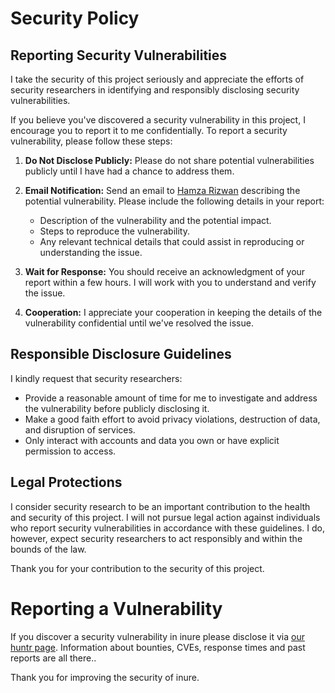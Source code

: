 # Security Policy

## Reporting Security Vulnerabilities

I take the security of this project seriously and appreciate the efforts of security 
researchers in identifying and responsibly disclosing security vulnerabilities.

If you believe you've discovered a security vulnerability in this project, I encourage
you to report it to me confidentially. To report a security vulnerability, please follow these steps:

1. **Do Not Disclose Publicly:** Please do not share potential vulnerabilities publicly until I have
had a chance to address them.

2. **Email Notification:** Send an email to [Hamza Rizwan](mailto:hamzarizwan243@gmail.com)
   describing
   the potential vulnerability. Please include the following details in your report:

    - Description of the vulnerability and the potential impact.
    - Steps to reproduce the vulnerability.
    - Any relevant technical details that could assist in reproducing or understanding the issue.

3. **Wait for Response:** You should receive an acknowledgment of your report within a few hours. I
   will work
   with you to understand and verify the issue.

4. **Cooperation:** I appreciate your cooperation in keeping the details of the vulnerability
   confidential
   until we've resolved the issue.

## Responsible Disclosure Guidelines

I kindly request that security researchers:

- Provide a reasonable amount of time for me to investigate and address the vulnerability before publicly disclosing it.
- Make a good faith effort to avoid privacy violations, destruction of data, and disruption of services.
- Only interact with accounts and data you own or have explicit permission to access.

## Legal Protections

I consider security research to be an important contribution to the health and security of this project. 
I will not pursue legal action against individuals who report security vulnerabilities in accordance with 
these guidelines. I do, however, expect security researchers to act responsibly and within the bounds of the law.

Thank you for your contribution to the security of this project.


# Reporting a Vulnerability

If you discover a security vulnerability in inure please disclose it via [our huntr page](https://huntr.dev/repos/hamza417/inure/). Information about bounties, CVEs, response times and past reports are all there..

Thank you for improving the security of inure.